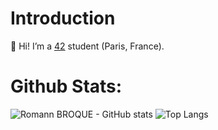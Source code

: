 # Introduction

👋 Hi! I’m a [42](https://www.42.fr/) student (Paris, France).

# Github Stats:

![Romann BROQUE - GitHub stats](https://github-readme-stats.vercel.app/api?username=romann-broque&theme=synthwave&show_icons=true&theme=dark)
![Top Langs](https://github-readme-stats.vercel.app/api/top-langs/?username=romann-broque&layout=compact&theme=dark)
